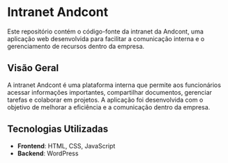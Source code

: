 # Intranet Andcont

Este repositório contém o código-fonte da intranet da Andcont, uma aplicação web desenvolvida para facilitar a comunicação interna e o gerenciamento de recursos dentro da empresa.

## Visão Geral

A intranet Andcont é uma plataforma interna que permite aos funcionários acessar informações importantes, compartilhar documentos, gerenciar tarefas e colaborar em projetos. A aplicação foi desenvolvida com o objetivo de melhorar a eficiência e a comunicação dentro da empresa.

## Tecnologias Utilizadas

- **Frontend**: HTML, CSS, JavaScript
- **Backend**: WordPress

